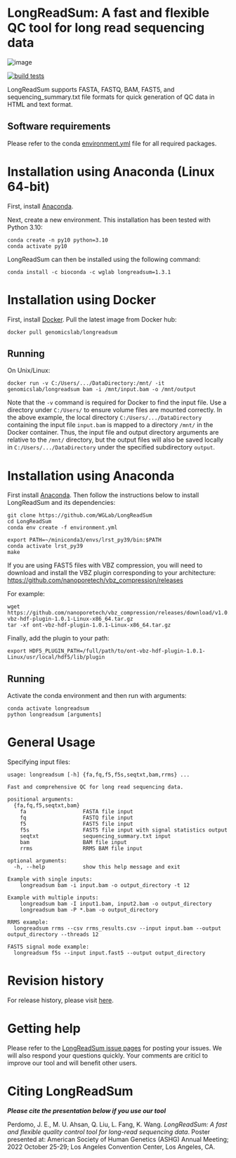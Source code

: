 # LongReadSum: A fast and flexible QC tool for long read sequencing data

![image](https://user-images.githubusercontent.com/14855676/180858677-bba1dda7-15a2-4ba0-8ff5-6c954d00ba85.png)

[![build tests](https://github.com/WGLab/LongReadSum/actions/workflows/build-test.yml/badge.svg)](https://github.com/WGLab/LongReadSum/actions/workflows/build-test.yml)

LongReadSum supports FASTA, FASTQ, BAM, FAST5, and sequencing_summary.txt file formats for quick generation of QC data in HTML and text format.

## Software requirements
Please refer to the conda
[environment.yml](https://github.com/WGLab/LongReadSum/blob/main/environment.yml)
file for all required packages.

# Installation using Anaconda (Linux 64-bit)
First, install [Anaconda](https://www.anaconda.com/).

Next, create a new environment. This installation has been tested with Python 3.10:

```
conda create -n py10 python=3.10
conda activate py10
```

LongReadSum can then be installed using the following command:

```
conda install -c bioconda -c wglab longreadsum=1.3.1
```

# Installation using Docker
First, install [Docker](https://docs.docker.com/engine/install/).
Pull the latest image from Docker hub:

```
docker pull genomicslab/longreadsum
```

## Running

On Unix/Linux:
```
docker run -v C:/Users/.../DataDirectory:/mnt/ -it genomicslab/longreadsum bam -i /mnt/input.bam -o /mnt/output
```
Note that the `-v` command is required for Docker to find the input file. Use a directory under `C:/Users/` to ensure volume files are mounted correctly. In the above example, the local directory `C:/Users/.../DataDirectory` containing the input file `input.bam` is mapped to a directory `/mnt/` in the Docker container. Thus, the input file and output directory arguments are relative to the `/mnt/` directory, but the output files will also be saved locally in `C:/Users/.../DataDirectory` under the specified subdirectory `output`.


# Installation using Anaconda
First install [Anaconda](https://www.anaconda.com/). Then follow the instructions below to install LongReadSum and its dependencies:

```
git clone https://github.com/WGLab/LongReadSum
cd LongReadSum
conda env create -f environment.yml

export PATH=~/miniconda3/envs/lrst_py39/bin:$PATH
conda activate lrst_py39
make

```

If you are using FAST5 files with VBZ compression, you will need to download and install the VBZ plugin corresponding to your architecture:
https://github.com/nanoporetech/vbz_compression/releases

For example:

```
wget https://github.com/nanoporetech/vbz_compression/releases/download/v1.0.1/ont-vbz-hdf-plugin-1.0.1-Linux-x86_64.tar.gz
tar -xf ont-vbz-hdf-plugin-1.0.1-Linux-x86_64.tar.gz
```

Finally, add the plugin to your path:
```
export HDF5_PLUGIN_PATH=/full/path/to/ont-vbz-hdf-plugin-1.0.1-Linux/usr/local/hdf5/lib/plugin
```


## Running
Activate the conda environment and then run with arguments:
```
conda activate longreadsum
python longreadsum [arguments]
```

# General Usage

Specifying input files:

```
usage: longreadsum [-h] {fa,fq,f5,f5s,seqtxt,bam,rrms} ...

Fast and comprehensive QC for long read sequencing data.

positional arguments:
  {fa,fq,f5,seqtxt,bam}
    fa                  FASTA file input
    fq                  FASTQ file input
    f5                  FAST5 file input
    f5s                 FAST5 file input with signal statistics output    
    seqtxt              sequencing_summary.txt input
    bam                 BAM file input
    rrms                RRMS BAM file input

optional arguments:
  -h, --help            show this help message and exit

Example with single inputs:
	longreadsum bam -i input.bam -o output_directory -t 12

Example with multiple inputs:
	longreadsum bam -I input1.bam, input2.bam -o output_directory
	longreadsum bam -P *.bam -o output_directory

RRMS example:
  longreadsum rrms --csv rrms_results.csv --input input.bam --output output_directory --threads 12

FAST5 signal mode example:
  longreadsum f5s --input input.fast5 --output output_directory
```

# Revision history
For release history, please visit [here](https://github.com/WGLab/LongReadSum/releases). 

# Getting help
Please refer to the [LongReadSum issue pages](https://github.com/WGLab/LongReadSum/issues) for posting your issues. We will also respond your questions quickly. Your comments are criticl to improve our tool and will benefit other users.

# Citing LongReadSum
***Please cite the presentation below if you use our tool***

Perdomo, J. E., M. U. Ahsan, Q. Liu, L. Fang, K. Wang. *LongReadSum: A fast and flexible quality control tool for long-read sequencing data*. Poster presented at: American Society of Human Genetics (ASHG) Annual Meeting; 2022 October 25-29; Los Angeles Convention Center, Los Angeles, CA.
